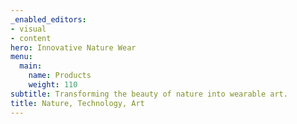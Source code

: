 ```yaml
---
_enabled_editors:
- visual
- content
hero: Innovative Nature Wear
menu:
  main:
    name: Products
    weight: 110
subtitle: Transforming the beauty of nature into wearable art.
title: Nature, Technology, Art
---
```

